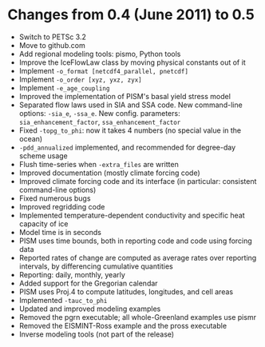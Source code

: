 # Changes from 0.4 (June 2011) to 0.5

  - Switch to PETSc 3.2
  - Move to github.com
  - Add regional modeling tools: pismo, Python tools
  - Improve the IceFlowLaw class by moving physical constants out of it
  - Implement `-o_format [netcdf4_parallel, pnetcdf]`
  - Implement `-o_order [xyz, yxz, zyx]`
  - Implement `-e_age_coupling`
  - Improved the implementation of PISM's basal yield stress model
  - Separated flow laws used in SIA and SSA code. New command-line
    options: `-sia_e`, `-ssa_e`. New config. parameters:
    `sia_enhancement_factor`, `ssa_enhancement_factor`
  - Fixed `-topg_to_phi`: now it takes 4 numbers (no special value in the ocean)
  - `-pdd_annualized` implemented, and recommended for degree-day scheme usage
  - Flush time-series when `-extra_files` are written
  - Improved documentation (mostly climate forcing code)
  - Improved climate forcing code and its interface (in particular:
    consistent command-line options)
  - Fixed numerous bugs
  - Improved regridding code
  - Implemented temperature-dependent conductivity and specific heat capacity of ice
  - Model time is in seconds
  - PISM uses time bounds, both in reporting code and code using forcing data
  - Reported rates of change are computed as average rates over
    reporting intervals, by differencing cumulative quantities
  - Reporting: daily, monthly, yearly
  - Added support for the Gregorian calendar
  - PISM uses Proj.4 to compute latitudes, longitudes, and cell areas
  - Implemented `-tauc_to_phi`
  - Updated and improved modeling examples
  - Removed the pgrn executable; all whole-Greenland examples use pismr
  - Removed the EISMINT-Ross example and the pross executable
  - Inverse modeling tools (not part of the release)
